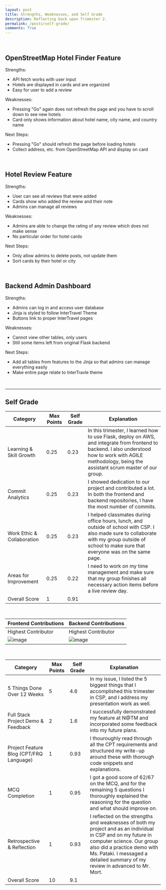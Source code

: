 ```yaml
---
layout: post
title: Strengths, Weaknesses, and Self Grade
description: Reflecting back upon Trimester 2.
permalink: /posts/self-grade/
comments: True
---
```


<br>

## OpenStreetMap Hotel Finder Feature

Strengths:
- API fetch works with user input
- Hotels are displayed in cards and are organized
- Easy for user to add a review

Weaknesses:
- Pressing "Go" again does not refresh the page and you have to scroll down to see new hotels
- Card only shows information about hotel name, city name, and country name

Next Steps:
- Pressing "Go" should refresh the page before loading hotels
- Collect address, etc. from OpenStreetMap API and display on card

<br>

## Hotel Review Feature

Strengths:
- User can see all reviews that were added
- Cards show who added the review and their note
- Admins can manage all reviews

Weaknesses:
- Admins are able to change the rating of any review which does not make sense
- No particular order for hotel cards

Next Steps:
- Only allow admins to delete posts, not update them
- Sort cards by their hotel or city

<br>

## Backend Admin Dashboard

Strengths:
- Admins can log in and access user database
- Jinja is styled to follow InterTravel Theme
- Buttons link to proper InterTravel pages

Weaknesses:
- Cannot view other tables, only users
- Still some items left from original Flask backend

Next Steps:
- Add all tables from features to the Jinja so that admins can manage everything easily
- Make entire page relate to InterTravle theme

<br>
<hr>

## Self Grade

| Category                                    | Max Points | Self Grade | Explanation |
|---------------------------------------------|------------|------------|-------------|
| Learning & Skill Growth            | 0.25          | 0.23        | In this trimester, I learned how to use Flask, deploy on AWS, and integrate from frontend to backend. I also understood how to work with AGILE methodology, being the assistant scrum master of our group. |
| Commit Analytics     | 0.25          | 0.23        | I showed dedication to our project and contributed a lot. In both the frontend and backend repositories, I have the most number of commits. |
| Work Ethic & Collaboration | 0.25          | 0.23        | I helped classmates during office hours, lunch, and outside of school with CSP. I also made sure to collaborate with my group outside of school to make sure that everyone was on the same page. |
| Areas for Improvement                         | 0.25          | 0.22        | I need to work on my time management and make sure that my group finishes all necessary action items before a live review day. |
| Overall Score                           | 1         | 0.91    |  |

<br>

| Frontend Contributions | Backend Contributions |
|------------------------|-----------------------|
| Highest Contributor    | Highest Contributor   |
| ![image]("../images/self-grade/frontend.png") | ![image]("../images/self-grade/backend.png") |

<br>

| Category                                    | Max Points | Self Grade | Explanation |
|---------------------------------------------|------------|------------|-------------|
| 5 Things Done Over 12 Weeks            | 5          | 4.6        | In my issue, I listed the 5 biggest things that I accomplished this trimester in CSP, and I address my presentation work as well. |
| Full Stack Project Demo & Feedback     | 2          | 1.6        | I successfully demonstrated my feature at N@TM and incorporated some feedback into my future plans. |
| Project Feature Blog (CPT/FRQ Language) | 1          | 0.93        | I thouroughly read through all the CPT requirements and structured my write-up around these with thorough code snippets and explanations. |
| MCQ Completion                         | 1          | 0.95        | I got a good score of 62/67 on the MCQ, and for the remaining 5 questions I thoroughly explained the reasoning for the question and what  should improve on. |
| Retrospective & Reflection              | 1          | 0.93       | I reflected on the strengths and weaknesses of both my project and as an individual in CSP and on my future in computer science. Our group also did a practice demo with Ms. Pataki. I messaged a detailed summary of my review in advanced to Mr. Mort. |
| Overall Score                           | 10         | 9.1    |  |
